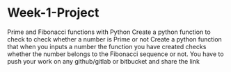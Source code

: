 # Week-1-Project
Prime and Fibonacci functions with Python
Create a python function to check to check whether a number is Prime or not
Create a python function that when you inputs a number the function you have created checks whether the number belongs to the Fibonacci sequence or not. 
You have to push your work on any github/gitlab or bitbucket and share the link
